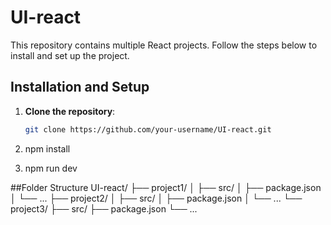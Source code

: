 # UI-react

This repository contains multiple React projects. Follow the steps below to install and set up the project.

## Installation and Setup

1. **Clone the repository**:
   ```bash
   git clone https://github.com/your-username/UI-react.git
2. npm install

3. npm run dev

##Folder Structure
UI-react/
  ├── project1/
  │    ├── src/
  │    ├── package.json
  │    └── ...
  ├── project2/
  │    ├── src/
  │    ├── package.json
  │    └── ...
  └── project3/
       ├── src/
       ├── package.json
       └── ...
